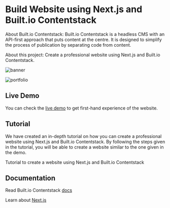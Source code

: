 # Build Website using Next.js and Built.io Contentstack

About Built.io Contentstack: Built.io Contentstack is a headless CMS with an API-first approach that puts content at the centre. It is designed to simplify the process of publication by separating code from content.

About this project: Create a professional website using Next.js and Built.io Contentstack.


![banner](https://images.contentstack.io/v3/assets/blt50806c1dbb5972f5/bltc2b4aae0f371f9f1/5927f030c82226e46dc9b8c6/download "banner.png")

![portfolio](https://images.contentstack.io/v3/assets/blt50806c1dbb5972f5/blt81e4d90a87e97089/5927f041b5b208a407aaaad9/download "portfolio.png")


## Live Demo

You can check the [live demo](https://cs-nextjs-website.herokuapp.com/) to get first-hand experience of the website.


## Tutorial

We have created an in-depth tutorial on how you can create a professional website using Next.js and Built.io Contentstack. By following the steps given in the tutorial, you will be able to create a website similar to the one given in the demo.

Tutorial to create a website using Next.js and Built.io Contentstack


## Documentation

Read Built.io Contentstack [docs](https://contentstackdocs.built.io)

Learn about [Next.js](https://learnnextjs.com/)









